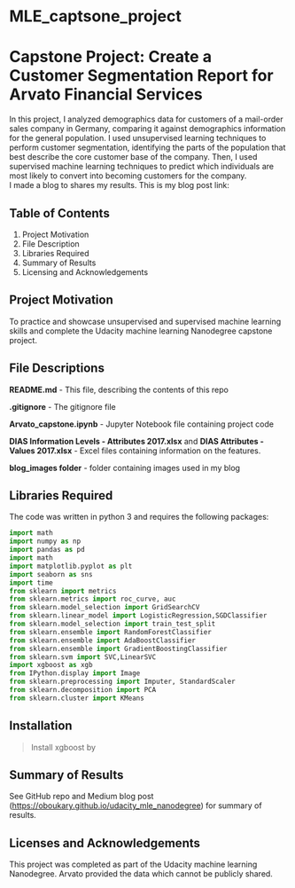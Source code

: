 # MLE_captsone_project


# Capstone Project: Create a Customer Segmentation Report for Arvato Financial Services
In this project, I analyzed demographics data for customers of a mail-order sales company in Germany, comparing it against demographics information for the general population. I used unsupervised learning techniques to perform customer segmentation, identifying the parts of the population that best describe the core customer base of the company. Then, I used supervised machine learning techniques to predict which individuals are most likely to convert into becoming customers for the company.  
I made a blog to shares my results. This is my blog post link: 

## Table of Contents
1) Project Motivation <br>
2) File Description <br>
3) Libraries Required <br>
4) Summary of Results <br>
5) Licensing and Acknowledgements <br>

## Project Motivation
To practice and showcase unsupervised and supervised machine learning skills and complete the Udacity machine learning Nanodegree capstone project.

## File Descriptions
**README.md** - This file, describing the contents of this repo

**.gitignore** - The gitignore file

**Arvato_capstone.ipynb** - Jupyter Notebook file containing project code

**DIAS Information Levels - Attributes 2017.xlsx** and **DIAS Attributes - Values 2017.xlsx** - Excel files containing information on the features.

**blog_images folder** - folder containing images used in my blog 

## Libraries Required
The code was written in python 3 and requires the following packages: 
```python
import math
import numpy as np
import pandas as pd
import math
import matplotlib.pyplot as plt
import seaborn as sns
import time
from sklearn import metrics
from sklearn.metrics import roc_curve, auc
from sklearn.model_selection import GridSearchCV
from sklearn.linear_model import LogisticRegression,SGDClassifier
from sklearn.model_selection import train_test_split
from sklearn.ensemble import RandomForestClassifier
from sklearn.ensemble import AdaBoostClassifier
from sklearn.ensemble import GradientBoostingClassifier
from sklearn.svm import SVC,LinearSVC
import xgboost as xgb
from IPython.display import Image
from sklearn.preprocessing import Imputer, StandardScaler
from sklearn.decomposition import PCA
from sklearn.cluster import KMeans
```
## Installation
> Install xgboost by 

## Summary of Results
See GitHub repo and Medium blog post (https://oboukary.github.io/udacity_mle_nanodegree) for summary of results.  

## Licenses and Acknowledgements
This project was completed as part of the Udacity machine learning Nanodegree.
Arvato provided the data which cannot be publicly shared.